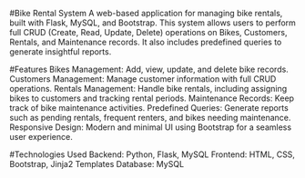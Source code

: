#Bike Rental System
A web-based application for managing bike rentals, built with Flask, MySQL, and Bootstrap. This system allows users to perform full CRUD (Create, Read, Update, Delete) operations on Bikes, Customers, Rentals, and Maintenance records. It also includes predefined queries to generate insightful reports.

#Features
Bikes Management: Add, view, update, and delete bike records.
Customers Management: Manage customer information with full CRUD operations.
Rentals Management: Handle bike rentals, including assigning bikes to customers and tracking rental periods.
Maintenance Records: Keep track of bike maintenance activities.
Predefined Queries: Generate reports such as pending rentals, frequent renters, and bikes needing maintenance.
Responsive Design: Modern and minimal UI using Bootstrap for a seamless user experience.

#Technologies Used
Backend: Python, Flask, MySQL
Frontend: HTML, CSS, Bootstrap, Jinja2 Templates
Database: MySQL

